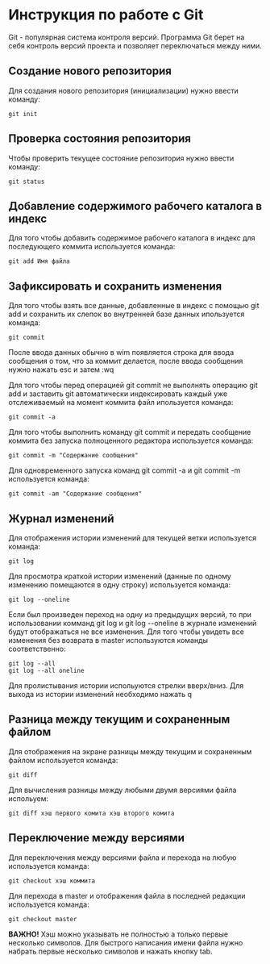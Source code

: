# Инструкция по работе с Git

Git - популярная система контроля версий. Программа Git берет на себя контроль версий проекта и позволяет переключаться между ними.

## Создание нового репозитория

Для создания нового репозитория (инициализации) нужно ввести команду:

    git init

## Проверка состояния репозитория

Чтобы проверить текущее состояние репозитория нужно ввести команду:

    git status

## Добавление содержимого рабочего каталога в индекс

Для того чтобы добавить содержимое рабочего каталога в индекс для последующего коммита используется команда:

    git add Имя файла

## Зафиксировать и сохранить изменения

Для того чтобы взять все данные, добавленные в индекс с помощью git add и сохранить их слепок во внутренней базе данных ипользуется команда:

    git commit

После ввода данных обычно в wim появляется строка для ввода сообщения о том, что за коммит делается, после ввода сообщения нужно нажать esc и затем :wq

Для того чтобы перед операцией git commit не выполнять операцию git add и заставить git автоматически индексировать каждый уже отслеживаемый на момент коммита файл ипользуется команда:

    git commit -a

Для того чтобы выполнить команду git commit и передать сообщение коммита без запуска полноценного редактора используется команда:

    git commit -m "Содержание сообщения"

Для одновременного запуска команд git commit -a и git commit -m используется команда:

    git commit -am "Содержание сообщения"

## Журнал изменений

Для отображения истории изменений для текущей ветки используется команда:

    git log

Для просмотра краткой истории изменений (данные по одному изменению помещаются в одну строку) используется команда:

    git log --oneline


Если был произведен переход на одну из предыдущих версий, то при использовании комманд git log и git log --oneline в журнале изменений будут отображаться не все изменения. Для того чтобы увидеть все изменения без возврата в master используются команды соответственно:

    git log --all
    git log --all oneline

Для пролистывания истории испольуются стрелки вверх/вниз. Для выхода из истории изменений необходимо нажать q

## Разница между текущим и сохраненным файлом

Для отображения на экране разницы между текущим и сохраненным файлом используется команда:

    git diff

Для вычисления разницы между любыми двумя версиями файла испольуем:

    git diff хэш первого комита хэш второго комита

## Переключение между версиями

Для переключения между версиями файла и перехода на любую используется команда:

    git checkout хэш коммита

Для перехода в master и отображения файла в последней редакции используется команда:

    git checkout master

**ВАЖНО!** Хэш можно указывать не полностью а только первые несколько символов. Для быстрого написания имени файла нужно набрать первые несколько символов и нажать кнопку tab.